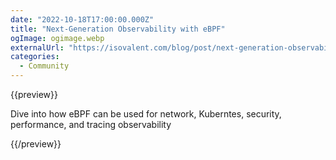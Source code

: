 ```yaml
---
date: "2022-10-18T17:00:00.000Z"
title: "Next-Generation Observability with eBPF"
ogImage: ogimage.webp
externalUrl: "https://isovalent.com/blog/post/next-generation-observability-with-ebpf/"
categories:
  - Community
---
```


{{preview}}

Dive into how eBPF can be used for network, Kuberntes, security, performance, and tracing observability

{{/preview}}

